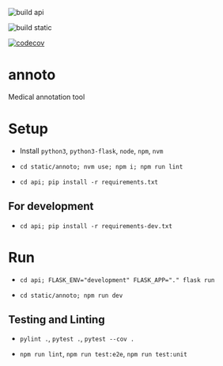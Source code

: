 ![build api](https://github.com/team-folivora/annoto/actions/workflows/build-api.yml/badge.svg?branch=main)

![build static](https://github.com/team-folivora/annoto/actions/workflows/build-static.yml/badge.svg?branch=main)

[![codecov](https://codecov.io/gh/team-folivora/annoto/branch/main/graph/badge.svg?token=8OKTHCXOEA)](https://codecov.io/gh/team-folivora/annoto)

# annoto

Medical annotation tool

# Setup

* Install `python3`, `python3-flask`, `node`, `npm`, `nvm`

* `cd static/annoto; nvm use; npm i; npm run lint`

* `cd api; pip install -r requirements.txt`

## For development

* `cd api; pip install -r requirements-dev.txt`

# Run

* `cd api; FLASK_ENV="development" FLASK_APP="." flask run`

* `cd static/annoto; npm run dev`

## Testing and Linting

* `pylint .`, `pytest .`, `pytest --cov .`

* `npm run lint`, `npm run test:e2e`, `npm run test:unit`
